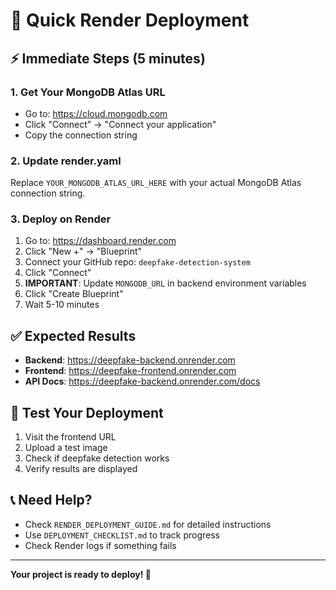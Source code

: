 # 🚀 Quick Render Deployment

## ⚡ Immediate Steps (5 minutes)

### 1. Get Your MongoDB Atlas URL
- Go to: https://cloud.mongodb.com
- Click "Connect" → "Connect your application"
- Copy the connection string

### 2. Update render.yaml
Replace `YOUR_MONGODB_ATLAS_URL_HERE` with your actual MongoDB Atlas connection string.

### 3. Deploy on Render
1. Go to: https://dashboard.render.com
2. Click "New +" → "Blueprint"
3. Connect your GitHub repo: `deepfake-detection-system`
4. Click "Connect"
5. **IMPORTANT**: Update `MONGODB_URL` in backend environment variables
6. Click "Create Blueprint"
7. Wait 5-10 minutes

## ✅ Expected Results

- **Backend**: https://deepfake-backend.onrender.com
- **Frontend**: https://deepfake-frontend.onrender.com
- **API Docs**: https://deepfake-backend.onrender.com/docs

## 🎯 Test Your Deployment

1. Visit the frontend URL
2. Upload a test image
3. Check if deepfake detection works
4. Verify results are displayed

## 📞 Need Help?

- Check `RENDER_DEPLOYMENT_GUIDE.md` for detailed instructions
- Use `DEPLOYMENT_CHECKLIST.md` to track progress
- Check Render logs if something fails

---

**Your project is ready to deploy! 🎉** 